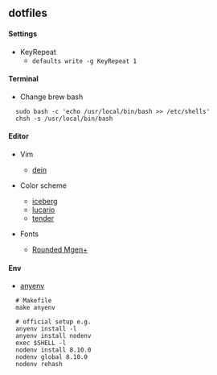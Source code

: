 ## dotfiles

#### Settings
- KeyRepeat
  - `defaults write -g KeyRepeat 1`

#### Terminal

- Change brew bash
```
  sudo bash -c 'echo /usr/local/bin/bash >> /etc/shells'
  chsh -s /usr/local/bin/bash
```

#### Editor

- Vim
  - [dein](https://github.com/Shougo/dein.vim)

- Color scheme
  - [iceberg](https://github.com/cocopon/iceberg.vim)
  - [lucario](https://github.com/raphamorim/lucario)
  - [tender](https://github.com/jacoborus/tender.vim)

- Fonts
  - [Rounded Mgen+](http://jikasei.me/font/rounded-mgenplus/)

#### Env

- [anyenv](https://github.com/anyenv/anyenv)
```shell
  # Makefile
  make anyenv

  # official setup e.g.
  anyenv install -l
  anyenv install nodenv
  exec $SHELL -l
  nodenv install 8.10.0
  nodenv global 8.10.0
  nodenv rehash
```
